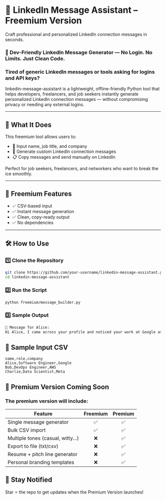 # 🤝 LinkedIn Message Assistant – Freemium Version

Craft professional and personalized LinkedIn connection messages in seconds.

### 💬 Dev-Friendly LinkedIn Message Generator — No Login. No Limits. Just Clean Code.

### Tired of generic LinkedIn messages or tools asking for logins and API keys?

linkedin-message-assistant is a lightweight, offline-friendly Python tool that helps developers, freelancers, and job seekers instantly generate personalized LinkedIn connection messages — without compromising privacy or needing any external logins.

---

## 📌 What It Does

This freemium tool allows users to:

- 🧠 Input name, job title, and company
- 📩 Generate custom LinkedIn connection messages
- 📋 Copy messages and send manually on LinkedIn

Perfect for job seekers, freelancers, and networkers who want to break the ice smoothly.

---

## 💼 Freemium Features

- ✅ CSV-based input
- ✅ Instant message generation
- ✅ Clean, copy-ready output
- ✅ No dependencies

---

## 🛠️ How to Use

### 1️⃣ Clone the Repository

```bash
git clone https://github.com/your-username/linkedin-message-assistant.git
cd linkedin-message-assistant
```

### 2️⃣ Run the Script

```bash
python freemium/message_builder.py
```

### 3️⃣ Sample Output

```bash
📩 Message for Alice:
Hi Alice, I came across your profile and noticed your work at Google as a Software Engineer. I’d love to connect and learn more about your journey. Cheers!
```

## 🧪 Sample Input CSV

```csv
name,role,company
Alice,Software Engineer,Google
Bob,DevOps Engineer,AWS
Charlie,Data Scientist,Meta
```

## 💎 Premium Version Coming Soon

### The premium version will include:

| Feature                            | Freemium | Premium   |
|------------------------------------|:--------:|:---------:|
| Single message generator           | ✅       | ✅       |
| Bulk CSV import                    | ✅       | ✅       |
| Multiple tones (casual, witty...)  | ❌       | ✅       |
| Export to file (txt/csv)           | ❌       | ✅       |
| Resume + pitch line generator      | ❌       | ✅       |
| Personal branding templates        | ❌       | ✅       |

## 🚀 Stay Notified

Star ⭐ the repo to get updates when the Premium Version launches!
